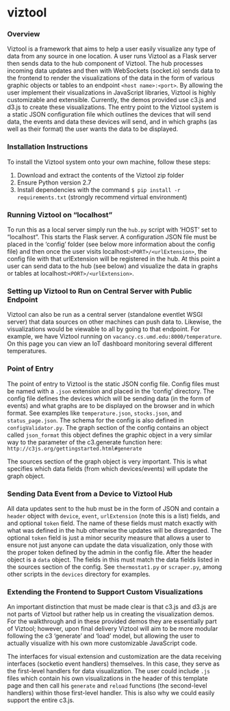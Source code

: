 # viztool


### Overview

Viztool is a framework that aims to help a user easily visualize any type of data from any source in one location. A user runs Viztool as a Flask server then sends data to the hub component of Viztool. The hub processes incoming data updates and then with WebSockets (socket.io) sends data to the frontend to render the visualizations of the data in the form of various graphic objects or tables to an endpoint ```<host name>:<port>```. By allowing the user implement their visualizations in JavaScript libraries, Viztool is highly customizable and extensible. Currently, the demos provided use c3.js and d3.js to create these visualizations. The entry point to the Viztool system is a static JSON configuration file which outlines the devices that will send data, the events and data these devices will send, and in which graphs (as well as their format) the user wants the data to be displayed.


### Installation Instructions

To install the Viztool system onto your own machine, follow these steps:
1.	Download and extract the contents of the Viztool zip folder
2.	Ensure Python version 2.7
3.	Install dependencies with the command ```$ pip install -r requirements.txt``` (strongly recommend virtual environment)


### Running Viztool on “localhost” ###

To run this as a local server simply run the ```hub.py``` script with ‘HOST’ set to “localhost”. This starts the Flask server. A configuration JSON file must be placed in the ‘config’ folder (see below more information about the config file) and then once the user visits localhost:```<PORT>/<urlExtension>```, the config file with that urlExtension will be registered in the hub. At this point a user can send data to the hub (see below) and visualize the data in graphs or tables at localhost:```<PORT>/<urlExtension>```.


### Setting up Viztool to Run on Central Server with Public Endpoint ###

Viztool can also be run as a central server (standalone eventlet WSGI server) that data sources on other machines can push data to. Likewise, the visualizations would be viewable to all by going to that endpoint. For example, we have Viztool running on ```vacancy.cs.umd.edu:8000/temperature```. On this page you can view an IoT dashboard monitoring several different temperatures.


### Point of Entry ###

The point of entry to Viztool is the static JSON config file. Config files must be named with a ```.json``` extension and placed in the ‘config’ directory. The config file defines the devices which will be sending data (in the form of events) and what graphs are to be displayed on the browser and in which format. See examples like ```temperature.json```, ```stocks.json```, and ```status_page.json```. The schema for the config is also defined in ```configValidator.py```. The graph section of the config contains an object called ```json_format``` this object defines the graphic object in a very similar way to the parameter of the c3.generate function here: ```http://c3js.org/gettingstarted.html#generate```

The sources section of the graph object is very important. This is what specifies which data fields (from which devices/events) will update the graph object.


### Sending Data Event from a Device to Viztool Hub ###

All data updates sent to the hub must be in the form of JSON and contain a ```header``` object with ```device```, ```event```, ```urlExtension``` (note this is a list) fields, and and optional ```token``` field. The name of these fields must match exactly with what was defined in the hub otherwise the updates will be disregarded. The optional ```token``` field is just a minor security measure that allows a user to ensure not just anyone can update the data visualization, only those with the proper token defined by the admin in the config file. After the header object is a ```data``` object. The fields in this must match the data fields listed in the sources section of the config. See ```thermostat1.py``` or ```scraper.py```, among other scripts in the ```devices``` directory for examples. 


### Extending the Frontend to Support Custom Visualizations ###

An important distinction that must be made clear is that c3.js and d3.js are not parts of Viztool but rather help us in creating the visualization demos. For the walkthrough and in these provided demos they are essentially part of Viztool; however, upon final delivery Viztool will aim to be more modular following the c3 ‘generate’ and ‘load’ model, but allowing the user to actually visualize with his own more customizable JavaScript code. 

The interfaces for visual extension and customization are the data receiving interfaces (socketio event handlers) themselves. In this case, they serve as the first-level handlers for data visualization. The user could include ```.js``` files which contain his own visualizations in the header of this template page and then call his ```generate``` and ```reload``` functions (the second-level handlers) within those first-level handler. This is also why we could easily support the entire c3.js. 
